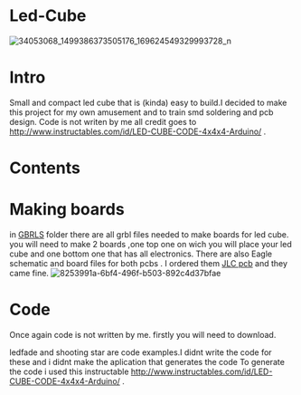 # Led-Cube

![34053068_1499386373505176_169624549329993728_n](https://user-images.githubusercontent.com/30388414/40851342-6bceb6f2-65c7-11e8-82b1-2a388cab09af.jpg)

# **Intro**

Small and compact led cube that is (kinda) easy to build.I decided to make this project for my own amusement and to train smd soldering and pcb design. Code is not writen by me all credit goes to http://www.instructables.com/id/LED-CUBE-CODE-4x4x4-Arduino/ .

# **Contents**

# **Making boards**
in [GBRLS](https://github.com/Ropecar5/Led-Cube/tree/master/GRBLS) folder there are all grbl files needed to make boards for led cube.
you will need to make 2 boards ,one top one on wich you will place your led cube and one bottom one that has all electronics.
There are also Eagle schematic and board files for both pcbs . I ordered them [JLC pcb](https://jlcpcb.com/) and they came fine.
![8253991a-6bf4-496f-b503-892c4d37bfae](https://user-images.githubusercontent.com/30388414/40852599-364db718-65cb-11e8-89c3-0b44dfcc94bc.jpg)

# **Code**
Once again code is not written by me. firstly you will need to download. 

ledfade and shooting star are code examples.I didnt write the code for these and i didnt make the aplication that generates the code 
To generate the code i used this instructable http://www.instructables.com/id/LED-CUBE-CODE-4x4x4-Arduino/ .
